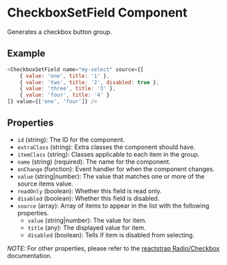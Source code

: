 # CheckboxSetField Component

Generates a checkbox button group.

## Example
```js
<CheckboxSetField name="my-select" source={[
	{ value: 'one', title: '1' },
	{ value: 'two', title: '2', disabled: true },
	{ value: 'three', title: '3' },
	{ value: 'four', title: '4' }
]} value={['one', 'four']} />
```

## Properties

 * `id` (string): The ID for the component.
 * `extraClass` (string): Extra classes the component should have.
 * `itemClass` (string): Classes applicable to each item in the group.
 * `name` (string) (required): The name for the component.
 * `onChange` (function): Event handler for when the component changes.
 * `value` (string|number): The value that matches one or more of the source items value.
 * `readOnly` (boolean): Whether this field is read only.
 * `disabled` (boolean): Whether this field is disabled.
 * `source` (array): Array of items to appear in the list with the following properties.
   * `value` (string|number): The value for item.
   * `title` (any): The displayed value for item.
   * `disabled` (boolean): Tells if item is disabled from selecting.

 _NOTE:_ For other properties, please refer to the [reactstrap Radio/Checkbox](https://reactstrap.github.io/components/form/) documentation.
